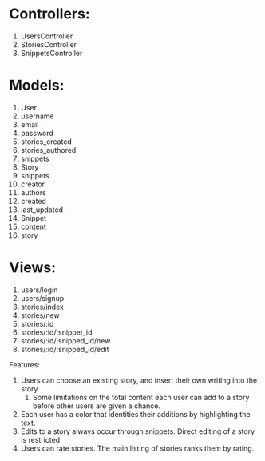 # Controllers:
1. UsersController
2. StoriesController
3. SnippetsController

# Models:
1. User
1. username
2. email
3. password
4. stories_created
5. stories_authored
6. snippets
2. Story
1. snippets
2. creator
3. authors
4. created
5. last_updated
3. Snippet
1. content
2. story

# Views:
1. users/login
2. users/signup
3. stories/index
4. stories/new
5. stories/:id
6. stories/:id/:snippet_id
7. stories/:id/:snipped_id/new
8. stories/:id/:snipped_id/edit

Features:
1. Users can choose an existing story, and insert their own writing into the story.
    1. Some limitations on the total content each user can add to a story before other users are given a chance.
2. Each user has a color that identities their additions by highlighting the text.
3. Edits to a story always occur through snippets. Direct editing of a story is restricted.
4. Users can rate stories. The main listing of stories ranks them by rating.



